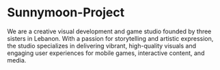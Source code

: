 # Sunnymoon-Project
We are a creative visual development and game studio founded by three sisters in Lebanon. With a passion for storytelling and artistic expression, the studio specializes in delivering vibrant, high-quality visuals and engaging user experiences for mobile games, interactive content, and media. 
